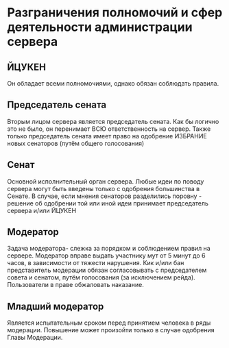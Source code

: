 # Разграничения полномочий и сфер деятельности администрации сервера

## ЙЦУКЕН
Он обладает всеми полномочиями, однако обязан соблюдать правила.

## Председатель сената
Вторым лицом сервера является председатель сената. Как бы логично это не было, он перенимает ВСЮ ответственность на сервер.
Также только председатель сената имеет право на одобрение ИЗБРАНИЕ новых сенаторов (путём общего голосования)

## Сенат
Основной исполнительный орган сервера. Любые идеи по поводу сервера могут быть введены только с одобрения большинства в Сенате. В случае, если мнения сенаторов разделились поровну - решение об одобрении той или иной идеи принимает председатель сервера и/или ЙЦУКЕН

## Модератор
Задача модератора- слежка за порядком и соблюдением правил на сервере. Модератор вправе выдать участнику мут от 5 минут до 6 часов, в зависимости от тяжести нарушения. Кик и/или бан представитель модерации обязан согласовывать с председателем совета и сенатом, путём голосования (за исключением рейда). Пользователи в праве обжаловать наказание. 

## Младший модератор
Является испытательным сроком перед принятием человека в ряды модерации. Повышение может произойти только в случае одобрения Главы Модерации. 
